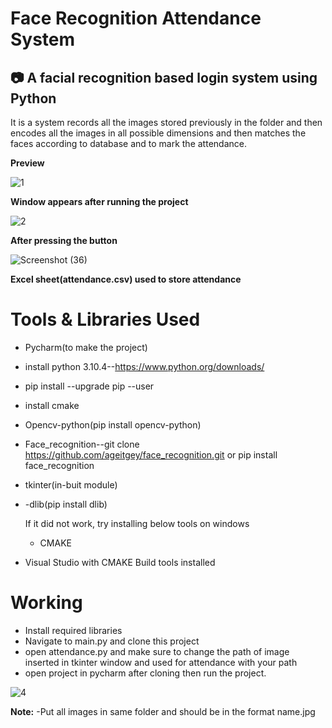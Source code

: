   # Face Recognition Attendance System
  
 ## 📷 A facial recognition based login system using Python
 
 It is a system records all the images stored previously in the folder and then encodes all the images in all possible dimensions and then matches the faces according to database and to mark the attendance.
 
**Preview**

![1](https://user-images.githubusercontent.com/78675015/170869643-9f791095-869b-4de1-951e-55f92bae5611.png)

**Window appears after running the project**

![2](https://user-images.githubusercontent.com/78675015/170869675-a7ca09d1-205c-4afa-b330-f975f90969b7.png)

**After pressing the button** 

![Screenshot (36)](https://user-images.githubusercontent.com/78675015/170869681-044773ec-ca91-421b-86c7-e4031947fda3.png)

**Excel sheet(attendance.csv) used to store attendance**

# **Tools & Libraries Used**

- Pycharm(to make the project)
- install python 3.10.4--https://www.python.org/downloads/
- pip install --upgrade pip --user
- install cmake
- Opencv-python(pip install opencv-python)
- Face_recognition--git clone https://github.com/ageitgey/face_recognition.git or pip install face_recognition
- tkinter(in-buit module)
- -dlib(pip install dlib)

   If it did not work, try installing below tools on windows

  - CMAKE
 - Visual Studio with CMAKE Build tools installed

# **Working**
- Install required libraries 
- Navigate to main.py and clone this project
- open attendance.py and make sure to change the path of image inserted in tkinter window  and used for attendance with your path
- open project in pycharm after cloning then run the project.

![4](https://user-images.githubusercontent.com/78675015/170871034-a45d3f21-b6b8-4b59-a31c-2f47d39fffb4.png)

**Note:**
-Put all images in same folder and should be in the format name.jpg

                                    
